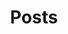 ---
title: "Posts"
slug: "posts"
description: "Blog Post Index"
categories:
  - "blog"
tags:
  - "posts"
---